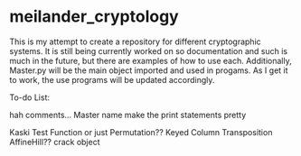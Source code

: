 # meilander_cryptology

This is my attempt to create a repository for different cryptographic systems.
It is still being currently worked on so documentation and such is much in the
future, but there are examples of how to use each. Additionally, Master.py will
be the main object imported and used in progams. As I get it to work, the use
programs will be updated accordingly.


To-do List:

hah comments...
Master name
make the print statements pretty

Kaski Test
Function or just Permutation??
Keyed Column Transposition 
AffineHill??
crack object
